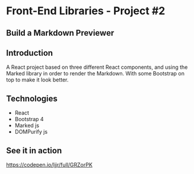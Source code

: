# Front-End Libraries - Project #2
## Build a Markdown Previewer

## Introduction

A React project based on three different React components, and using the Marked library in order to render the Markdown.
With some Bootstrap on top to make it look better.

## Technologies
* React
* Bootstrap 4
* Marked js
* DOMPurify js

## See it in action

https://codepen.io/ljjr/full/GRZorPK

